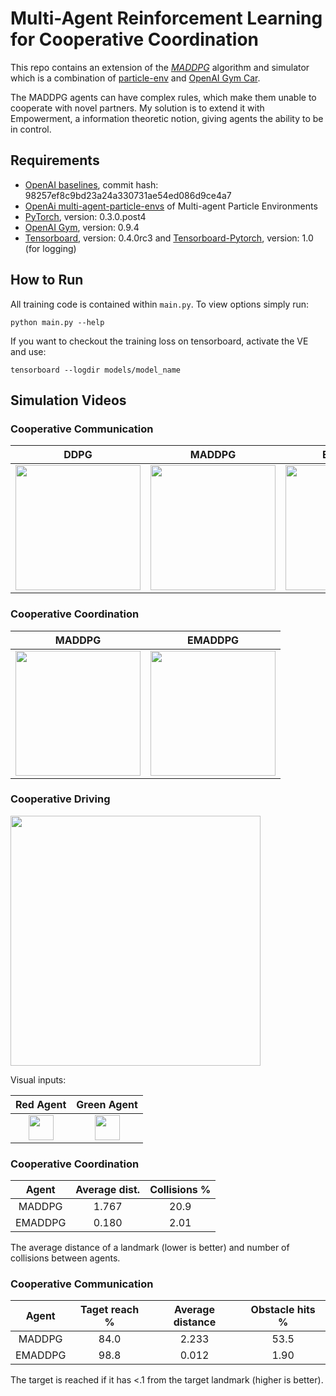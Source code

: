 # Multi-Agent Reinforcement Learning for Cooperative Coordination
This repo contains an extension of the [*MADDPG*](https://github.com/shariqiqbal2810/maddpg-pytorch) algorithm 
and simulator which is a combination of [particle-env](https://github.com/openai/multiagent-particle-envs) and
[OpenAI Gym Car](https://github.com/openai/gym/blob/master/gym/envs/box2d/car_racing.py).

The MADDPG agents can have complex rules, which make them unable to cooperate with novel partners. 
My solution is to extend it with Empowerment, a information theoretic notion, giving agents the ability to be in control.

## Requirements

* [OpenAI baselines](https://github.com/openai/baselines), commit hash: 98257ef8c9bd23a24a330731ae54ed086d9ce4a7
* [OpenAi multi-agent-particle-envs](https://github.com/shariqiqbal2810/multiagent-particle-envs) of Multi-agent Particle Environments
* [PyTorch](http://pytorch.org/), version: 0.3.0.post4
* [OpenAI Gym](https://github.com/openai/gym), version: 0.9.4
* [Tensorboard](https://github.com/tensorflow/tensorboard), version: 0.4.0rc3 and [Tensorboard-Pytorch](https://github.com/lanpa/tensorboard-pytorch), version: 1.0 (for logging)

## How to Run

All training code is contained within `main.py`. To view options simply run:

```
python main.py --help
```

If you want to checkout the training loss on tensorboard, activate the VE and use:

```
tensorboard --logdir models/model_name
```

## Simulation Videos

### Cooperative Communication
DDPG              | MADDPG             | EMADDPG
:-------------------------:|:-------------------------:|:-------------------------:
<img src="https://user-images.githubusercontent.com/24938569/89288011-3bad5180-d655-11ea-8c5d-d3c895510985.gif" width="200" />|<img src="https://user-images.githubusercontent.com/24938569/89042716-abff5e80-d347-11ea-9ff1-fed829d10d57.gif" width="200" />|<img src="https://user-images.githubusercontent.com/24938569/89042658-91c58080-d347-11ea-8acc-92f1ef9a7b15.gif" width="200" />

### Cooperative Coordination
MADDPG             | EMADDPG
:-------------------------:|:-------------------------:
<img src="https://user-images.githubusercontent.com/24938569/89157902-94092400-d56d-11ea-985e-ec243e9daa49.gif" width="200" />|<img src="https://user-images.githubusercontent.com/24938569/89157957-a84d2100-d56d-11ea-93ec-a3dd27494d24.gif" width="200" />


### Cooperative Driving

<img src="https://user-images.githubusercontent.com/24938569/89043030-2d56f100-d348-11ea-8066-4b2584595439.gif" width="400" />

Visual inputs:

Red Agent          | Green Agent
:-------------------------:|:-------------------------:
<img src="https://user-images.githubusercontent.com/24938569/89044659-8aec3d00-d34a-11ea-8617-69b0b3a1776c.gif" width="40" /> | <img src="https://user-images.githubusercontent.com/24938569/89044549-61331600-d34a-11ea-9c16-d02461694e40.gif" width="40" />

### Cooperative Coordination

| Agent     | Average dist. | Collisions % |
| :---:     | :---:         | :---: |
| MADDPG    | 1.767         | 20.9 |
| EMADDPG   | 0.180         | 2.01 |

The average distance of a landmark (lower is better) and number of collisions between agents.

### Cooperative Communication

| Agent     | Taget reach % | Average distance | Obstacle hits % |
| :---:     | :---:         | :---: |           :---: |
| MADDPG    | 84.0          | 2.233 |           53.5 |
| EMADDPG   | 98.8          | 0.012 |           1.90 |

The target is reached if it has <.1 from the target landmark (higher is better).